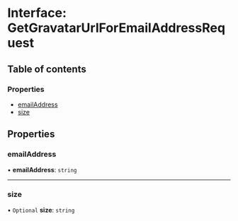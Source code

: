 # Interface: GetGravatarUrlForEmailAddressRequest

## Table of contents

### Properties

- [emailAddress](GetGravatarUrlForEmailAddressRequest.md#emailaddress)
- [size](GetGravatarUrlForEmailAddressRequest.md#size)

## Properties

### emailAddress

• **emailAddress**: `string`

___

### size

• `Optional` **size**: `string`
